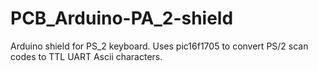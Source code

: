 # PCB_Arduino-PA_2-shield
Arduino shield for PS_2 keyboard. Uses pic16f1705 to convert PS/2 scan codes to TTL UART Ascii characters.
